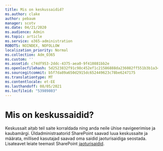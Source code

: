```yaml
---
title: Mis on keskussaidid?
ms.author: clake
author: pebaum
manager: scotv
ms.date: 04/21/2020
ms.audience: Admin
ms.topic: article
ms.service: o365-administration
ROBOTS: NOINDEX, NOFOLLOW
localization_priority: Normal
ms.collection: Adm_O365
ms.custom: ''
ms.assetid: c74df953-2ddc-4375-aea0-9f410881bb2e
ms.openlocfilehash: 5d2523832f91c98c452ef1c21586888da236082ff551b3b1a349757b48f6e99d
ms.sourcegitcommit: b5f7da89a650d2915dc652449623c78be6247175
ms.translationtype: MT
ms.contentlocale: et-EE
ms.lasthandoff: 08/05/2021
ms.locfileid: "53989803"
---
```

# <a name="whats-a-hub-site"></a>Mis on keskussaidid?

Keskussait aitab teil saite korraldada ning anda neile ühise navigeerimise ja kaubamärgi. Üldadministraatorid SharePoint saavad luua keskussaite ja määrata, millised kasutajad saavad oma saidid jaoturisaidiga seostada. Lisateavet leiate teemast SharePoint [jaoturisaidid](https://go.microsoft.com/fwlink/?linkid=869388).
  